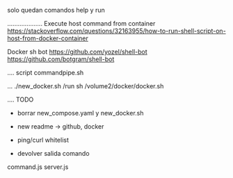 solo quedan comandos help y run

....................
Execute host command from container
https://stackoverflow.com/questions/32163955/how-to-run-shell-script-on-host-from-docker-container

Docker sh bot
https://github.com/yozel/shell-bot
https://github.com/botgram/shell-bot

....
script commandpipe.sh

...
./new_docker.sh
/run sh /volume2/docker/docker.sh

....
TODO
 - borrar new_compose.yaml y new_docker.sh
 - new readme -> github, docker
 - ping/curl whitelist

 - devolver salida comando


command.js
server.js